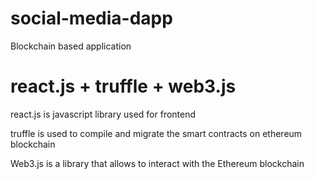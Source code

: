 # social-media-dapp
Blockchain based application

# react.js + truffle + web3.js
react.js is javascript library used for frontend

truffle is used to compile and migrate the smart contracts on ethereum blockchain

Web3.js is a library that allows to interact with the Ethereum blockchain





